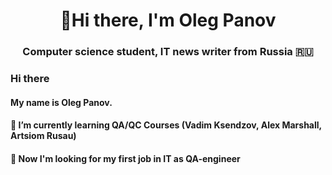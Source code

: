 <h1 align="center">👋Hi there, I'm Oleg Panov</h1>
<h3 align="center">Computer science student, IT news writer from Russia 🇷🇺</h3>



### Hi there 
#### My name is Oleg Panov.
#### 🌱 I’m currently learning QA/QC Courses (Vadim Ksendzov, Alex Marshall, Artsiom Rusau)
#### 👀 Now I'm looking for my first job in IT as QA-engineer


<!--
**fang313/fang313** is a ✨ _special_ ✨ repository because its `README.md` (this file) appears on your GitHub profile.

Here are some ideas to get you started:

- 🔭 I’m currently working on ...
- 🌱 I’m currently learning ...
- 👯 I’m looking to collaborate on ...
- 🤔 I’m looking for help with ...
- 💬 Ask me about ...
- 📫 How to reach me: ...
- 😄 Pronouns: ...
- ⚡ Fun fact: ...
- 💞️ I’m looking to collaborate on ...
- 📫 How to reach me ...
-->
